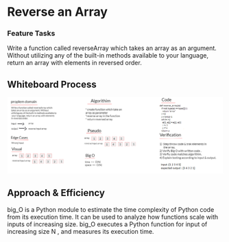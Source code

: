 # Reverse an Array

<!-- Description of the challenge -->

### Feature Tasks

Write a function called reverseArray which takes an array as an argument. Without utilizing any of the built-in methods available to your language, return an array with elements in reversed order.

## Whiteboard Process

<!-- Embedded whiteboard image -->

![first_challenge](first_challenge.png)

## Approach & Efficiency

<!-- What approach did you take? Discuss Why. What is the Big O space/time for this approach? -->

big_O is a Python module to estimate the time complexity of Python code from its execution time. It can be used to analyze how functions scale with inputs of increasing size. big_O executes a Python function for input of increasing size N , and measures its execution time.
